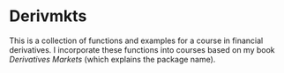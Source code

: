 # Derivmkts

This is a collection of functions and examples for a course in
financial derivatives. I incorporate these functions into courses
based on my book *Derivatives Markets* (which explains the package
name).

